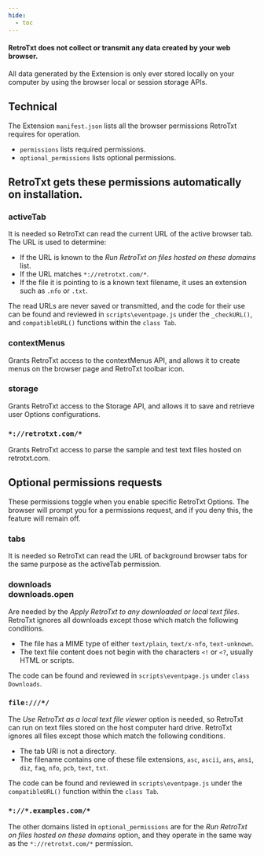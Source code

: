 ```yaml
---
hide:
  - toc
---
```


#### RetroTxt does not collect or transmit any data created by your web browser.

All data generated by the Extension is only ever stored locally on your computer by using the browser local or session storage APIs.

## Technical

The Extension `manifest.json` lists all the browser permissions RetroTxt requires for operation.

- `permissions` lists required permissions.
- `optional_permissions` lists optional permissions.

## RetroTxt gets these permissions automatically on installation.

### activeTab

It is needed so RetroTxt can read the current URL of the active browser tab. The URL is used to determine:

- If the URL is known to the _Run RetroTxt on files hosted on these domains_ list.
- If the URL matches `*://retrotxt.com/*`.
- If the file it is pointing to is a known text filename, it uses an extension such as `.nfo` or `.txt`.

The read URLs are never saved or transmitted, and the code for their use can be found and reviewed in `scripts\eventpage.js` under the
`_checkURL()`, and `compatibleURL()` functions within the `class Tab`.

### contextMenus

Grants RetroTxt access to the contextMenus API, and allows it to create menus on the browser page and RetroTxt toolbar icon.

### storage

Grants RetroTxt access to the Storage API, and allows it to save and retrieve user Options configurations.

### `*://retrotxt.com/*`

Grants RetroTxt access to parse the sample and test text files hosted on retrotxt.com.

## Optional permissions requests

These permissions toggle when you enable specific RetroTxt Options. The browser will prompt you for a permissions request, and if you deny this, the feature will remain off.

### tabs

It is needed so RetroTxt can read the URL of background browser tabs for the same purpose as the activeTab permission.

### downloads<br>downloads.open

Are needed by the _Apply RetroTxt to any downloaded or local text files_. RetroTxt ignores all downloads except those which match the following conditions.

- The file has a MIME type of either `text/plain`, `text/x-nfo`, `text-unknown`.
- The text file content does not begin with the characters `<!` or `<?`, usually HTML or scripts.

The code can be found and reviewed in `scripts\eventpage.js` under `class Downloads`.

### `file:///*/`

The _Use RetroTxt as a local text file viewer_ option is needed, so RetroTxt can run on text files stored on the host computer hard drive. RetroTxt ignores all files except those which match the following conditions.

- The tab URI is not a directory.
- The filename contains one of these file extensions, `asc`, `ascii`, `ans`, `ansi`, `diz`, `faq`, `nfo`, `pcb`, `text`, `txt`.

The code can be found and reviewed in `scripts\eventpage.js` under the `compatibleURL()` function within the `class Tab`.

### `*://*.examples.com/*`

The other domains listed in `optional_permissions` are for the _Run RetroTxt on files hosted on these domains_ option,
and they operate in the same way as the `*://retrotxt.com/*` permission.
